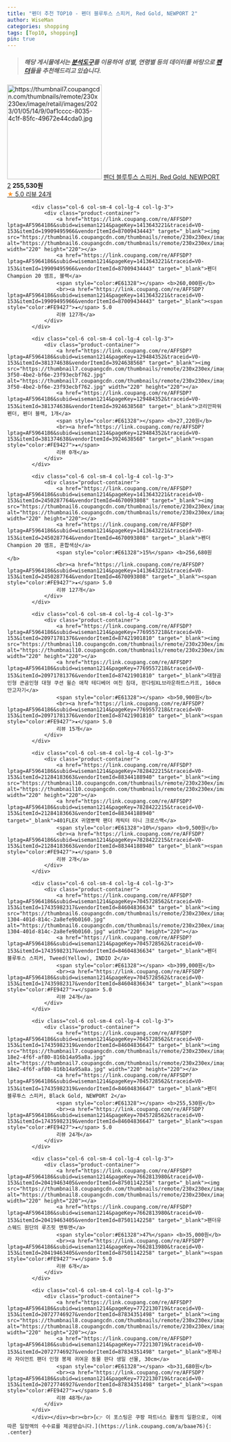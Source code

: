```yaml
---
title: "펜더 추천 TOP10 - 펜더 블루투스 스피커, Red Gold, NEWPORT 2"
author: WiseMan
categories: shopping
tags: [Top10, shopping]
pin: true
---
```


> ##### 해당 게시물에서는 [**분석도구**](https://itemscout.io/)를 이용하여 **성별**, **연령별** 등의 데이터를 바탕으로 [**펜더**](https://link.coupang.com/a/baae76)들을 추천해드리고 있습니다.
<div class="container"><div class="row">
            <div class="col-6 col-sm-4 col-lg-4 col-lg-3">
                <div class="product-container">
                    <a href="https://link.coupang.com/re/AFFSDP?lptag=AF5964186&subid=wiseman1214&pageKey=7045728562&traceid=V0-153&itemId=17435982315&vendorItemId=84604836621" target="_blank"><img src="https://thumbnail7.coupangcdn.com/thumbnails/remote/230x230ex/image/retail/images/2023/01/05/14/9/0af1cccc-8035-4c1f-85fc-49672e44cda0.jpg" alt="https://thumbnail7.coupangcdn.com/thumbnails/remote/230x230ex/image/retail/images/2023/01/05/14/9/0af1cccc-8035-4c1f-85fc-49672e44cda0.jpg" width="220" height="220"></a>
                    <a href="https://link.coupang.com/re/AFFSDP?lptag=AF5964186&subid=wiseman1214&pageKey=7045728562&traceid=V0-153&itemId=17435982315&vendorItemId=84604836621" target="_blank">펜더 블루투스 스피커, Red Gold, NEWPORT 2</a>
                    <span style="color:#E61328"></span> <b>255,530원</b>
                    <br><a href="https://link.coupang.com/re/AFFSDP?lptag=AF5964186&subid=wiseman1214&pageKey=7045728562&traceid=V0-153&itemId=17435982315&vendorItemId=84604836621" target="_blank"><span style="color:#FE9427">★</span> 5.0
                    리뷰 24개</a>
                </div>
            </div>
            
            <div class="col-6 col-sm-4 col-lg-4 col-lg-3">
                <div class="product-container">
                    <a href="https://link.coupang.com/re/AFFSDP?lptag=AF5964186&subid=wiseman1214&pageKey=1413643221&traceid=V0-153&itemId=19909495966&vendorItemId=87009434443" target="_blank"><img src="https://thumbnail6.coupangcdn.com/thumbnails/remote/230x230ex/image/vendor_inventory/517d/fe5ea2cbe43d9dcef81239f529d833cbb86744e0acf6124fc1adc203eaa7.png" alt="https://thumbnail6.coupangcdn.com/thumbnails/remote/230x230ex/image/vendor_inventory/517d/fe5ea2cbe43d9dcef81239f529d833cbb86744e0acf6124fc1adc203eaa7.png" width="220" height="220"></a>
                    <a href="https://link.coupang.com/re/AFFSDP?lptag=AF5964186&subid=wiseman1214&pageKey=1413643221&traceid=V0-153&itemId=19909495966&vendorItemId=87009434443" target="_blank">펜더 Champion 20 앰프, 블랙</a>
                    <span style="color:#E61328"></span> <b>260,000원</b>
                    <br><a href="https://link.coupang.com/re/AFFSDP?lptag=AF5964186&subid=wiseman1214&pageKey=1413643221&traceid=V0-153&itemId=19909495966&vendorItemId=87009434443" target="_blank"><span style="color:#FE9427">★</span> 5.0
                    리뷰 127개</a>
                </div>
            </div>
            
            <div class="col-6 col-sm-4 col-lg-4 col-lg-3">
                <div class="product-container">
                    <a href="https://link.coupang.com/re/AFFSDP?lptag=AF5964186&subid=wiseman1214&pageKey=129484352&traceid=V0-153&itemId=381374638&vendorItemId=3924638568" target="_blank"><img src="https://thumbnail7.coupangcdn.com/thumbnails/remote/230x230ex/image/vendor_inventory/images/2018/09/01/16/2/dc25321e-3f50-4be2-bf6e-23f93ecbf762.jpg" alt="https://thumbnail7.coupangcdn.com/thumbnails/remote/230x230ex/image/vendor_inventory/images/2018/09/01/16/2/dc25321e-3f50-4be2-bf6e-23f93ecbf762.jpg" width="220" height="220"></a>
                    <a href="https://link.coupang.com/re/AFFSDP?lptag=AF5964186&subid=wiseman1214&pageKey=129484352&traceid=V0-153&itemId=381374638&vendorItemId=3924638568" target="_blank">코리안파워 펜더, 펜더 블랙, 1개</a>
                    <span style="color:#E61328"></span> <b>27,220원</b>
                    <br><a href="https://link.coupang.com/re/AFFSDP?lptag=AF5964186&subid=wiseman1214&pageKey=129484352&traceid=V0-153&itemId=381374638&vendorItemId=3924638568" target="_blank"><span style="color:#FE9427">★</span> 
                    리뷰 0개</a>
                </div>
            </div>
            
            <div class="col-6 col-sm-4 col-lg-4 col-lg-3">
                <div class="product-container">
                    <a href="https://link.coupang.com/re/AFFSDP?lptag=AF5964186&subid=wiseman1214&pageKey=1413643221&traceid=V0-153&itemId=2450287764&vendorItemId=4670093808" target="_blank"><img src="https://thumbnail6.coupangcdn.com/thumbnails/remote/230x230ex/image/vendor_inventory/6451/c7d089d6d84a04513515efbbf03f39038a8f1c096f308454051df460c25c.jpg" alt="https://thumbnail6.coupangcdn.com/thumbnails/remote/230x230ex/image/vendor_inventory/6451/c7d089d6d84a04513515efbbf03f39038a8f1c096f308454051df460c25c.jpg" width="220" height="220"></a>
                    <a href="https://link.coupang.com/re/AFFSDP?lptag=AF5964186&subid=wiseman1214&pageKey=1413643221&traceid=V0-153&itemId=2450287764&vendorItemId=4670093808" target="_blank">펜더 Champion 20 앰프, 혼합색상</a>
                    <span style="color:#E61328">15%</span> <b>256,680원</b>
                    <br><a href="https://link.coupang.com/re/AFFSDP?lptag=AF5964186&subid=wiseman1214&pageKey=1413643221&traceid=V0-153&itemId=2450287764&vendorItemId=4670093808" target="_blank"><span style="color:#FE9427">★</span> 5.0
                    리뷰 127개</a>
                </div>
            </div>
            
            <div class="col-6 col-sm-4 col-lg-4 col-lg-3">
                <div class="product-container">
                    <a href="https://link.coupang.com/re/AFFSDP?lptag=AF5964186&subid=wiseman1214&pageKey=7769557218&traceid=V0-153&itemId=20971781376&vendorItemId=87421901810" target="_blank"><img src="https://thumbnail10.coupangcdn.com/thumbnails/remote/230x230ex/image/vendor_inventory/df09/c3953943a323601757692a2f239fc1a171bbf650ddb5300e616f7bba66bf.png" alt="https://thumbnail10.coupangcdn.com/thumbnails/remote/230x230ex/image/vendor_inventory/df09/c3953943a323601757692a2f239fc1a171bbf650ddb5300e616f7bba66bf.png" width="220" height="220"></a>
                    <a href="https://link.coupang.com/re/AFFSDP?lptag=AF5964186&subid=wiseman1214&pageKey=7769557218&traceid=V0-153&itemId=20971781376&vendorItemId=87421901810" target="_blank">대형곰인형 큰곰인형 대형 쿠션 윌슨 애착 테디베어 여친 침대, 판다링XL브라운하트스카프, 160cm안고자기</a>
                    <span style="color:#E61328"></span> <b>50,900원</b>
                    <br><a href="https://link.coupang.com/re/AFFSDP?lptag=AF5964186&subid=wiseman1214&pageKey=7769557218&traceid=V0-153&itemId=20971781376&vendorItemId=87421901810" target="_blank"><span style="color:#FE9427">★</span> 5.0
                    리뷰 15개</a>
                </div>
            </div>
            
            <div class="col-6 col-sm-4 col-lg-4 col-lg-3">
                <div class="product-container">
                    <a href="https://link.coupang.com/re/AFFSDP?lptag=AF5964186&subid=wiseman1214&pageKey=7828422215&traceid=V0-153&itemId=21284183663&vendorItemId=88344188940" target="_blank"><img src="https://thumbnail10.coupangcdn.com/thumbnails/remote/230x230ex/image/vendor_inventory/2e9b/7993058bcedda40362a0db9f2ade57c7898568ec86dedee91bdc1deb1732.jpg" alt="https://thumbnail10.coupangcdn.com/thumbnails/remote/230x230ex/image/vendor_inventory/2e9b/7993058bcedda40362a0db9f2ade57c7898568ec86dedee91bdc1deb1732.jpg" width="220" height="220"></a>
                    <a href="https://link.coupang.com/re/AFFSDP?lptag=AF5964186&subid=wiseman1214&pageKey=7828422215&traceid=V0-153&itemId=21284183663&vendorItemId=88344188940" target="_blank">401FLEX 귀염뽀짝 팬더 캐릭터 미니 크로스백</a>
                    <span style="color:#E61328">10%</span> <b>9,500원</b>
                    <br><a href="https://link.coupang.com/re/AFFSDP?lptag=AF5964186&subid=wiseman1214&pageKey=7828422215&traceid=V0-153&itemId=21284183663&vendorItemId=88344188940" target="_blank"><span style="color:#FE9427">★</span> 5.0
                    리뷰 2개</a>
                </div>
            </div>
            
            <div class="col-6 col-sm-4 col-lg-4 col-lg-3">
                <div class="product-container">
                    <a href="https://link.coupang.com/re/AFFSDP?lptag=AF5964186&subid=wiseman1214&pageKey=7045728562&traceid=V0-153&itemId=17435982317&vendorItemId=84604836634" target="_blank"><img src="https://thumbnail6.coupangcdn.com/thumbnails/remote/230x230ex/image/retail/images/2023/01/05/14/2/3b040826-1304-401d-814c-2a8efe9b0160.jpg" alt="https://thumbnail6.coupangcdn.com/thumbnails/remote/230x230ex/image/retail/images/2023/01/05/14/2/3b040826-1304-401d-814c-2a8efe9b0160.jpg" width="220" height="220"></a>
                    <a href="https://link.coupang.com/re/AFFSDP?lptag=AF5964186&subid=wiseman1214&pageKey=7045728562&traceid=V0-153&itemId=17435982317&vendorItemId=84604836634" target="_blank">펜더 블루투스 스피커, Tweed(Yellow), INDIO 2</a>
                    <span style="color:#E61328"></span> <b>399,000원</b>
                    <br><a href="https://link.coupang.com/re/AFFSDP?lptag=AF5964186&subid=wiseman1214&pageKey=7045728562&traceid=V0-153&itemId=17435982317&vendorItemId=84604836634" target="_blank"><span style="color:#FE9427">★</span> 5.0
                    리뷰 24개</a>
                </div>
            </div>
            
            <div class="col-6 col-sm-4 col-lg-4 col-lg-3">
                <div class="product-container">
                    <a href="https://link.coupang.com/re/AFFSDP?lptag=AF5964186&subid=wiseman1214&pageKey=7045728562&traceid=V0-153&itemId=17435982319&vendorItemId=84604836647" target="_blank"><img src="https://thumbnail7.coupangcdn.com/thumbnails/remote/230x230ex/image/retail/images/2023/01/05/14/8/330e7273-18e2-4f6f-af80-816b14a95a8a.jpg" alt="https://thumbnail7.coupangcdn.com/thumbnails/remote/230x230ex/image/retail/images/2023/01/05/14/8/330e7273-18e2-4f6f-af80-816b14a95a8a.jpg" width="220" height="220"></a>
                    <a href="https://link.coupang.com/re/AFFSDP?lptag=AF5964186&subid=wiseman1214&pageKey=7045728562&traceid=V0-153&itemId=17435982319&vendorItemId=84604836647" target="_blank">펜더 블루투스 스피커, Black Gold, NEWPORT 2</a>
                    <span style="color:#E61328"></span> <b>255,530원</b>
                    <br><a href="https://link.coupang.com/re/AFFSDP?lptag=AF5964186&subid=wiseman1214&pageKey=7045728562&traceid=V0-153&itemId=17435982319&vendorItemId=84604836647" target="_blank"><span style="color:#FE9427">★</span> 5.0
                    리뷰 24개</a>
                </div>
            </div>
            
            <div class="col-6 col-sm-4 col-lg-4 col-lg-3">
                <div class="product-container">
                    <a href="https://link.coupang.com/re/AFFSDP?lptag=AF5964186&subid=wiseman1214&pageKey=7662813980&traceid=V0-153&itemId=20419463405&vendorItemId=87501142258" target="_blank"><img src="https://thumbnail8.coupangcdn.com/thumbnails/remote/230x230ex/image/vendor_inventory/a313/ddd3d09e1fda6e9f9591396f68917093025f0c70789db2a43f659a90a827.jpg" alt="https://thumbnail8.coupangcdn.com/thumbnails/remote/230x230ex/image/vendor_inventory/a313/ddd3d09e1fda6e9f9591396f68917093025f0c70789db2a43f659a90a827.jpg" width="220" height="220"></a>
                    <a href="https://link.coupang.com/re/AFFSDP?lptag=AF5964186&subid=wiseman1214&pageKey=7662813980&traceid=V0-153&itemId=20419463405&vendorItemId=87501142258" target="_blank">팬더유 스웨드 원단의 루즈핏 맨투맨</a>
                    <span style="color:#E61328">47%</span> <b>35,000원</b>
                    <br><a href="https://link.coupang.com/re/AFFSDP?lptag=AF5964186&subid=wiseman1214&pageKey=7662813980&traceid=V0-153&itemId=20419463405&vendorItemId=87501142258" target="_blank"><span style="color:#FE9427">★</span> 5.0
                    리뷰 6개</a>
                </div>
            </div>
            
            <div class="col-6 col-sm-4 col-lg-4 col-lg-3">
                <div class="product-container">
                    <a href="https://link.coupang.com/re/AFFSDP?lptag=AF5964186&subid=wiseman1214&pageKey=7722130719&traceid=V0-153&itemId=20727746927&vendorItemId=87834351498" target="_blank"><img src="https://thumbnail8.coupangcdn.com/thumbnails/remote/230x230ex/image/vendor_inventory/e824/3919dbdf51a36c062ecba4cd1562dd26ca881a66e240e0f1457bc79d7f8d.jpg" alt="https://thumbnail8.coupangcdn.com/thumbnails/remote/230x230ex/image/vendor_inventory/e824/3919dbdf51a36c062ecba4cd1562dd26ca881a66e240e0f1457bc79d7f8d.jpg" width="220" height="220"></a>
                    <a href="https://link.coupang.com/re/AFFSDP?lptag=AF5964186&subid=wiseman1214&pageKey=7722130719&traceid=V0-153&itemId=20727746927&vendorItemId=87834351498" target="_blank">봉제나라 자이언트 팬더 인형 봉제 귀여운 동물 판다 생일 선물, 30cm</a>
                    <span style="color:#E61328"></span> <b>31,680원</b>
                    <br><a href="https://link.coupang.com/re/AFFSDP?lptag=AF5964186&subid=wiseman1214&pageKey=7722130719&traceid=V0-153&itemId=20727746927&vendorItemId=87834351498" target="_blank"><span style="color:#FE9427">★</span> 5.0
                    리뷰 48개</a>
                </div>
            </div>
            </div></div><br><br>[👉 이 포스팅은 쿠팡 파트너스 활동의 일환으로, 이에 따른 일정액의 수수료를 제공받습니다.](https://link.coupang.com/a/baae76){: .center}